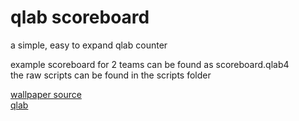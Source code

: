 # qlab scoreboard
a simple, easy to expand qlab counter
  
example scoreboard for 2 teams can be found as scoreboard.qlab4  
the raw scripts can be found in the scripts folder

[wallpaper source](https://www.pexels.com/de-de/foto/architektur-architekturdesign-buros-business-373912/)  
[qlab](https://figure53.com/qlab/)

